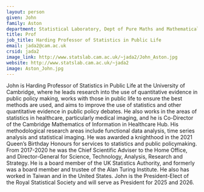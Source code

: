 ```yaml
---
layout: person
given: John
family: Aston
department: Statistical Laboratory, Dept of Pure Maths and Mathematical Statistics
title: Prof
job_title: Harding Professor of Statistics in Public Life
email: jada2@cam.ac.uk
crsid: jada2
image_link: http://www.statslab.cam.ac.uk/~jada2/John_Aston.jpg
website: http://www.statslab.cam.ac.uk/~jada2
image: Aston_John.jpg
---
```


John is Harding Professor of Statistics in Public Life at the University of Cambridge, where he leads research into the use of quantitative evidence in public policy making, works with those in public life to ensure the best methods are used, and aims to improve the use of statistics and other quantitative evidence in public policy debates. He also works in the areas of statistics in healthcare, particularly medical imaging, and he is Co-Director of the Cambridge Mathematics of Information in Healthcare Hub. His methodological research areas include functional data analysis, time series analysis and statistical imaging. He was awarded a knighthood in the 2021 Queen’s Birthday Honours for services to statistics and public policymaking.  From 2017-2020 he was the Chief Scientific Adviser to the Home Office, and Director-General for Science, Technology, Analysis, Research and Strategy. He is a board member of the UK Statistics Authority, and formerly was a board member and trustee of the Alan Turing Institute. He also has worked in Taiwan and in the United States. John is the President-Elect of the Royal Statistical Society and will serve as President for 2025 and 2026.